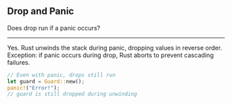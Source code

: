 ## Drop and Panic

Does drop run if a panic occurs?

---

Yes. Rust unwinds the stack during panic, dropping values in reverse order. Exception: if panic occurs during drop, Rust aborts to prevent cascading failures.

```rust
// Even with panic, drops still run
let guard = Guard::new();
panic!("Error!");
// guard is still dropped during unwinding
```

